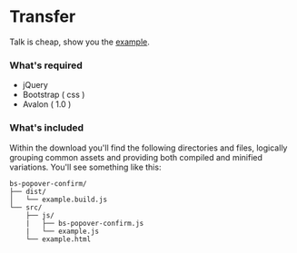 # Transfer

Talk is cheap, show you the [example](http://htmlpreview.github.io/?https://github.com/Pulsating/transfer/blob/master/src/example.html).

### What's required

- jQuery
- Bootstrap ( css )
- Avalon ( 1.0 )

### What's included

Within the download you'll find the following directories and files, logically grouping common assets and providing both compiled and minified variations. You'll see something like this:

```
bs-popover-confirm/
├── dist/
│   └── example.build.js
└── src/
    ├── js/
    |   ├── bs-popover-confirm.js
    |   └── example.js
    └── example.html
```

